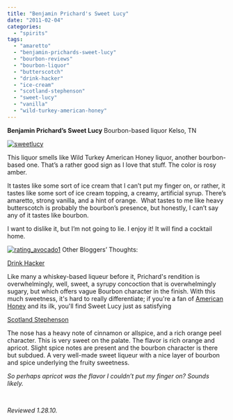 ```yaml
---
title: "Benjamin Prichard's Sweet Lucy"
date: "2011-02-04"
categories: 
  - "spirits"
tags: 
  - "amaretto"
  - "benjamin-prichards-sweet-lucy"
  - "bourbon-reviews"
  - "bourbon-liquor"
  - "butterscotch"
  - "drink-hacker"
  - "ice-cream"
  - "scotland-stephenson"
  - "sweet-lucy"
  - "vanilla"
  - "wild-turkey-american-honey"
---
```


**Benjamin Prichard’s Sweet Lucy** Bourbon-based liquor Kelso, TN

[![](http://s3.amazonaws.com/thegourmez-wpmedia/2011/01/sweetlucy.jpg "sweetlucy")](http://s3.amazonaws.com/thegourmez-wpmedia/2011/01/sweetlucy.jpg)

This liquor smells like Wild Turkey American Honey liquor, another bourbon-based one. That’s a rather good sign as I love that stuff. The color is rosy amber.

It tastes like some sort of ice cream that I can’t put my finger on, or rather, it tastes like some sort of ice cream topping, a creamy, artificial syrup. There’s amaretto, strong vanilla, and a hint of orange.  What tastes to me like heavy butterscotch is probably the bourbon’s presence, but honestly, I can’t say any of it tastes like bourbon.

I want to dislike it, but I’m not going to lie. I enjoy it! It will find a cocktail home.

[![](http://s3.amazonaws.com/thegourmez-wpmedia/2009/02/rating_avocado1.gif "rating_avocado1")](http://s3.amazonaws.com/thegourmez-wpmedia/2009/02/rating_avocado1.gif)  Other Bloggers’ Thoughts:

[Drink Hacker](http://www.drinkhacker.com/2010/11/12/review-benjamin-prichards-tennessee-whiskeys-and-liqueur/)

Like many a whiskey-based liqueur before it, Prichard's rendition is overwhelmingly, well, sweet, a syrupy concoction that is overwhelmingly sugary, but which offers vague Bourbon character in the finish. With this much sweetness, it's hard to really differentiate; if you're a fan of [American Honey](http://www.drinkhacker.com/2008/08/02/review-wild-turkey-american-honey-liqueur/) and its ilk, you'll find Sweet Lucy just as satisfying

[Scotland Stephenson](http://www.scotlandstephenson.com/spirits/reviews/2353.php)

The nose has a heavy note of cinnamon or allspice, and a rich orange peel character. This is very sweet on the palate. The flavor is rich orange and apricot. Slight spice notes are present and the bourbon character is there but subdued. A very well-made sweet liqueur with a nice layer of bourbon and spice underlying the fruity sweetness.

_So perhaps apricot was the flavor I couldn’t put my finger on? Sounds likely._

 

_Reviewed 1.28.10._
